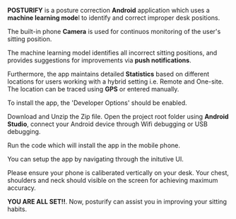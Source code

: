 **POSTURIFY** is a posture correction **Android** application which uses a **machine learning mode**l to identify and correct improper desk positions.

The  built-in phone **Camera** is used for continuos monitoring of the user's sitting position. 

The machine learning model identifies all incorrect sitting positions, and provides suggestions for improvements via **push notifications**.

Furthermore, the app maintains detailed **Statistics** based on different locations for users working with a hybrid setting i.e. Remote and One-site. The location can be traced using **GPS** or entered manually.

To install the app, the 'Developer Options' should be enabled. 

Download and Unzip the Zip file. Open the project root folder using **Android Studio**, connect your Android device through Wifi debugging or USB debugging. 

Run the code which will install the app in the mobile phone. 

You can setup the app by navigating through the initutive UI. 

Please ensure your phone is caliberated vertically on your desk. Your chest, shoulders and neck should visible on the screen for achieving maximum accuracy. 

**YOU ARE ALL SET!!**. Now, posturify can assist you in improving your sitting habits.

